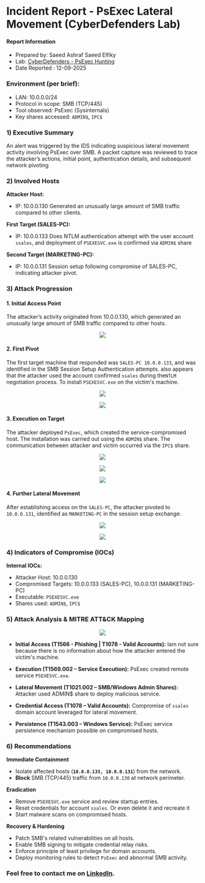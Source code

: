 # Incident Report - PsExec Lateral Movement (CyberDefenders Lab)

#### Report Information
- Prepared by: Saeed Ashraf Saeed Elfiky 
- Lab: [CyberDefenders - PsExec Hunting](https://cyberdefenders.org/blueteam-ctf-challenges/psexec-hunt/)
- Date Reported : 12-09-2025

### Environment (per brief):
- LAN: 10.0.0.0/24 
- Protocol in scope: SMB (TCP/445) 
- Tool observed: PsExec (Sysinternals) 
- Key shares accessed: `ADMIN$`, `IPC$ `

### 1) Executive Summary
An alert was triggered by the IDS indicating suspicious lateral movement activity involving PsExec over SMB. A packet capture was reviewed to trace the attacker’s actions, initial point, authentication details, and subsequent network pivoting
### 2) Involved Hosts

**Attacker Host:**    
- IP: 10.0.0.130
	Generated an unusually large amount of SMB traffic compared to other clients.
	
**First Target (SALES-PC):**
- IP: 10.0.0.133
	Does NTLM authentication attempt with the user account `ssales`, and deployment of `PSEXESVC.exe` is confirmed via `ADMIN$` share
	
**Second Target (MARKETING-PC):**
- IP: 10.0.0.131
	Session setup following compromise of SALES-PC, indicating attacker pivot.

### 3) Attack Progression
#### 1. Initial Access Point 
The attacker’s activity originated from 10.0.0.130, which generated an unusually large amount of SMB traffic compared to other hosts. 


<p align ="center">
    <img src= "/socPhoto/first_machine.png"
</p>




#### 2. First Pivot 
The first target machine that responded was `SALES-PC 10.0.0.133`, and was identified in the SMB Session Setup Authentication attempts. also appears that the attacker used the account confirmed `ssales` during the`NTLM` negotiation process. To install `PSEXESVC.exe` on the victim's machine.

<p align ="center">
    <img src= "/socPhoto/10.0.0.133_hostname.png" 
</p>

<p align ="center">
    <img src= "/socPhoto/username.png"
</p>





#### 3. Execution on Target
The attacker deployed `PsExec`, which created the service-compromised host. The installation was carried out using the `ADMIN$` share. The communication between attacker and victim occurred via the `IPC$` share.

<p align ="center">
    <img src= "/socPhoto/service_ex.png"
</p>
<p align ="center">
    <img src= "/socPhoto/admin_dolar_sign.png"
</p>

<p align ="center">
    <img src= "/socPhoto/pc_dollar_sign.png"
</p>





#### 4. Further Lateral Movement
After establishing access on the `SALES-PC`, the attacker pivoted to `10.0.0.131`, identified as `MARKETING-PC` in the session setup exchange.

<p align ="center">
    <img src= "/socPhoto/10.0.0.131_ip.png"
</p>

<p align ="center">
    <img src= "/socPhoto/10.0.0.131_hostname.png"
</p>

### 4) Indicators of Compromise (IOCs)

**Internal IOCs:**

- Attacker Host: 10.0.0.130
- Compromised Targets: 10.0.0.133 (SALES-PC), 10.0.0.131 (MARKETING-PC)
- Executable: `PSEXESVC.exe`    
- Shares used: `ADMIN$`, `IPC$`

### 5) Attack Analysis & MITRE ATT&CK Mapping

<p align ="center">
    <img src= "/socPhoto/Saeed_Elfiky__Incident_PsExec.svg"
</p>

- **Initial Access (T1566 - Phishing | T1078 - Valid Accounts):**  Iam not sure because there is no information about how the attacker entered the victim's machine.

- **Execution (T1569.002 – Service Execution):** PsExec created remote service `PSEXESVC.exe`.
    
- **Lateral Movement (T1021.002 – SMB/Windows Admin Shares):** Attacker used ADMIN$ share to deploy malicious service.
    
- **Credential Access (T1078 – Valid Accounts):** Compromise of `ssales` domain account leveraged for lateral movement.
    
- **Persistence (T1543.003 – Windows Service):** PsExec service persistence mechanism possible on compromised hosts.


### 6) Recommendations

**Immediate Containment**

- Isolate affected hosts (**`10.0.0.133, 10.0.0.131`**) from the network.
- **Block** SMB (TCP/445) traffic from `10.0.0.130` at network perimeter.


**Eradication**

- Remove `PSEXESVC.exe` service and review startup entries.
- Reset credentials for account `ssales`. Or even delete it and recreate it 
- Start malware scans on compromised hosts.


**Recovery & Hardening**

- Patch SMB's related vulnerabilities on all hosts.
- Enable SMB signing to mitigate credential relay risks.
- Enforce principle of least privilege for domain accounts.
- Deploy monitoring rules to detect `PsExec` and abnormal SMB activity.

### **Feel free to contact me on** **[LinkedIn](https://www.linkedin.com/in/saeed-elfiky-61188b24b/)**.
